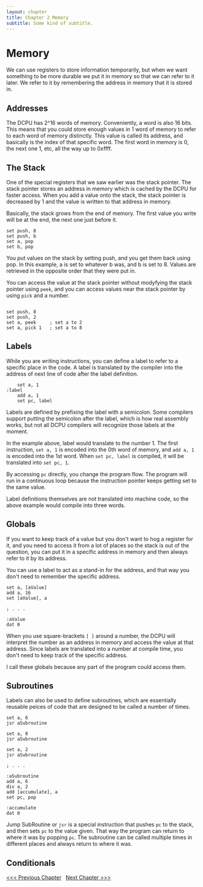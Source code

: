 ```yaml
---
layout: chapter
title: Chapter 2 Memory
subtitle: Some kind of subtitle.
---
```


# Memory
We can use registers to store information temporarily, but when we want something to be more durable we put it in memory so that we can refer to it later. We refer to it by remembering the address in memory that it is stored in. 

## Addresses
The DCPU has 2&#94;16 words of memory. Conveniently, a word is also 16 bits. This means that you could store enough values in 1 word of memory to refer to each word of memory distinctly. This value is called its address, and basically is the index of that specific word. The first word in memory is 0, the next one 1, etc, all the way up to 0xffff.

## The Stack
One of the special registers that we saw earlier was the stack pointer. The stack pointer stores an address in memory which is cached by the DCPU for faster access. When you add a value onto the stack, the stack pointer is decreased by 1 and the value is written to that address in memory. 

Basically, the stack grows from the end of memory. The first value you write will be at the end, the next one just before it.

```
set push, 8
set push, b
set a, pop
set b, pop
```

You put values on the stack by setting push, and you get them back using pop. In this example, a is set to whatever b was, and b is set to 8. Values are retrieved in the opposite order that they were put in.

You can access the value at the stack pointer without modyfying the stack pointer using `peek`, and you can access values near the stack pointer by using `pick` and a number.


```

set push, 8
set push, 2
set a, peek   	; set a to 2
set a, pick 1 	; set a to 8
```

## Labels
While you are writing instructions, you can define a label to refer to a specific place in the code. A label is translated by the compiler into the address of next line of code after the label definition. 

```
	set a, 1
:label
	add a, 1
	set pc, label
```

Labels are defined by prefixing the label with a semicolon. Some compilers support putting the semicolon after the label, which is how real assembly works, but not all DCPU compilers will recognize those labels at the moment.

In the example above, label would translate to the number 1. The first instruction, `set a, 1` is encoded into the 0th word of memory, and `add a, 1` is encoded into the 1st word. When `set pc, label` is compiled, it will be translated into `set pc, 1`.

By accessing `pc` directly, you change the program flow. The program will run in a continuous loop because the instruction pointer keeps getting set to the same value.

Label definitions themselves are not translated into machine code, so the above example would compile into three words.

## Globals
If you want to keep track of a value but you don't want to hog a register for it, and you need to access it from a lot of places so the stack is out of the question, you can put it in a specific address in memory and then always refer to it by its address.

You can use a label to act as a stand-in for the address, and that way you don't need to remember the specific address.

```
set a, [aValue]
add a, 16
set [aValue], a

; . . .

:aValue
dat 0
```

When you use square-brackets `[ ]` around a number, the DCPU will interpret the number as an address in memory and access the value at that address. Since labels are translated into a number at compile time, you don't need to keep track of the specific address.

I call these globals because any part of the program could access them.

## Subroutines
Labels can also be used to define subroutines, which are essentially reusable peices of code that are designed to be called a number of times.

```
set a, 6
jsr aSubroutine

set a, 8
jsr aSubroutine

set a, 2
jsr aSubroutine

; . . .

:aSubroutine
add a, 6
div a, 2
add [accumulate], a
set pc, pop

:accumulate
dat 0
```
Jump SubRoutine or `jsr` is a special instruction that pushes `pc` to the stack, and then sets `pc` to the value given. That way the program can return to where it was by popping `pc`. The subroutine can be called multiple times in different places and always return to where it was.

## Conditionals


[ &lt;&lt;&lt; Previous Chapter](../1/) &nbsp; [Next Chapter &gt;&gt;&gt;](../3/)